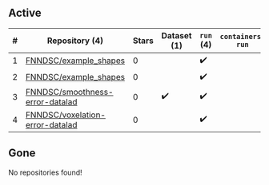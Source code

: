 ## Active
| # | Repository (4) | Stars | Dataset (1) | `run` (4) | `containers-run` |
| --- | --- | --- | --- | --- | --- |
| 1 | [FNNDSC/example_shapes](https://github.com/FNNDSC/example_shapes) | 0 |  | :heavy_check_mark: |  |
| 2 | [FNNDSC/example_shapes](https://github.com/FNNDSC/example_shapes) | 0 |  | :heavy_check_mark: |  |
| 3 | [FNNDSC/smoothness-error-datalad](https://github.com/FNNDSC/smoothness-error-datalad) | 0 | :heavy_check_mark: | :heavy_check_mark: |  |
| 4 | [FNNDSC/voxelation-error-datalad](https://github.com/FNNDSC/voxelation-error-datalad) | 0 |  | :heavy_check_mark: |  |

## Gone
No repositories found!
